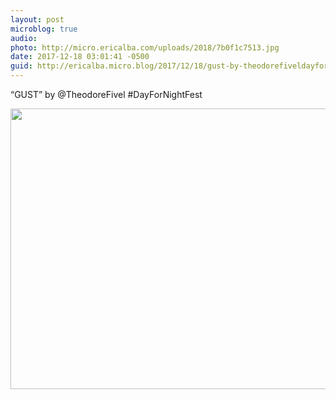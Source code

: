 ```yaml
---
layout: post
microblog: true
audio: 
photo: http://micro.ericalba.com/uploads/2018/7b0f1c7513.jpg
date: 2017-12-18 03:01:41 -0500
guid: http://ericalba.micro.blog/2017/12/18/gust-by-theodorefiveldayfornightfest.html
---
```

“GUST” by @TheodoreFivel
#DayForNightFest

<img src="http://micro.ericalba.com/uploads/2018/7b0f1c7513.jpg" width="600" height="449" />
